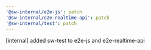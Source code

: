 ```yaml
---
'@sw-internal/e2e-js': patch
'@sw-internal/e2e-realtime-api': patch
'@sw-internal/test': patch
---
```


[internal] added sw-test to e2e-js and e2e-realtime-api
